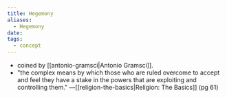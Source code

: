 ```yaml
---
title: Hegemony
aliases:
  - Hegemony
date: 
tags:
  - concept
---
```

- coined by [[antonio-gramsci|Antonio Gramsci]].
- "the complex means by which those who are ruled overcome to accept and feel they have a stake in the powers that are exploiting and controlling them." —[[religion-the-basics|Religion: The Basics]] (pg 61)
